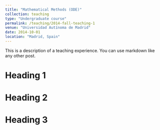 ```yaml
---
title: "Mathematical Methods (ODE)"
collection: teaching
type: "Undergraduate course"
permalink: /teaching/2014-fall-teaching-1
venue: "Universidad Autínoma de Madrid"
date: 2014-10-01
location: "Madrid, Spain"
---
```


This is a description of a teaching experience. You can use markdown like any other post.

Heading 1
======

Heading 2
======

Heading 3
======
